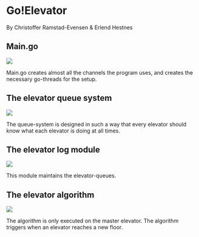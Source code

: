 Go!Elevator
===========
By Christoffer Ramstad-Evensen & Erlend Hestnes


Main.go
--------

![](https://raw.github.com/oldgeezr/sanntid/coffee/figures/elevator_main.png)

Main.go creates almost all the channels the program uses, and creates the necessary go-threads for the setup. 


The elevator queue system
--------------------------

![](https://raw.github.com/oldgeezr/sanntid/coffee/figures/elevator_queues.png)

The queue-system is designed in such a way that every elevator should know what each elevator is doing at all times.

The elevator log module
-------------------------

![](https://raw.github.com/oldgeezr/sanntid/coffee/figures/elevator_log_module.png)

This module maintains the elevator-queues.

The elevator algorithm
------------------------

![](https://raw.github.com/oldgeezr/sanntid/coffee/figures/elevator_algorithm.png)

The algorithm is only executed on the master elevator. The algorithm triggers when an elevator reaches a new floor.
